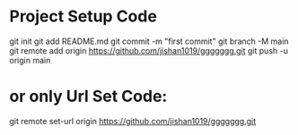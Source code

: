 # Project Setup Code 

git init
  git add README.md
  git commit -m "first commit"
  git branch -M main
  git remote add origin https://github.com/jishan1019/ggggggg.git
  git push -u origin main

# or only Url Set Code:

 git remote set-url origin https://github.com/jishan1019/ggggggg.git
